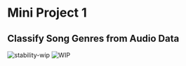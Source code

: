 # Mini Project 1

## Classify Song Genres from Audio Data

![stability-wip](https://img.shields.io/badge/stability-work_in_progress-lightgrey.svg)
![WIP](https://img.shields.io/badge/repo%20status-WIP-yellow)
